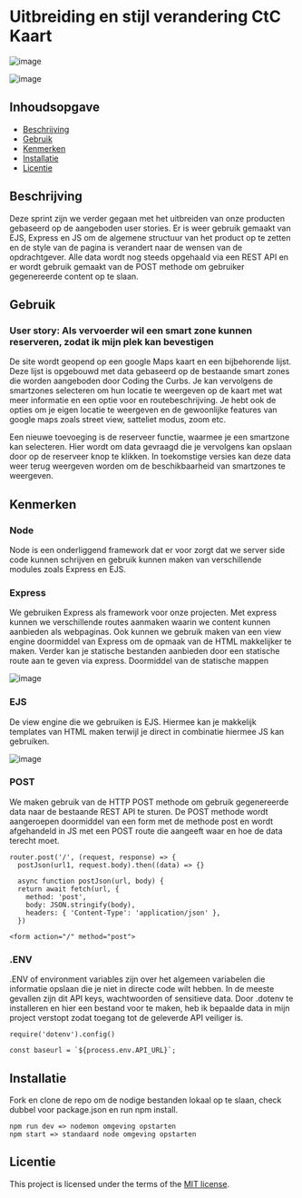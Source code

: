 # Uitbreiding en stijl verandering CtC Kaart
![image](https://user-images.githubusercontent.com/45001009/230912889-58ca15ed-eda6-4c73-ba45-9b7e2612f096.png)

![image](https://user-images.githubusercontent.com/45001009/230912984-dfd595fd-5d47-4e0d-a62a-747877d80097.png)


## Inhoudsopgave

  * [Beschrijving](#beschrijving)
  * [Gebruik](#gebruik)
  * [Kenmerken](#kenmerken)
  * [Installatie](#installatie)
  * [Licentie](#licentie)

## Beschrijving
Deze sprint zijn we verder gegaan met het uitbreiden van onze producten gebaseerd op de aangeboden user stories. Er is weer gebruik gemaakt van EJS, Express en JS om de algemene structuur van het product op te zetten en de style van de pagina is verandert naar de wensen van de opdrachtgever. Alle data wordt nog steeds opgehaald via een REST API en er wordt gebruik gemaakt van de POST methode om gebruiker gegenereerde content op te slaan.

## Gebruik

### User story: Als vervoerder wil een smart zone kunnen reserveren, zodat ik mijn plek kan bevestigen

De site wordt geopend op een google Maps kaart en een bijbehorende lijst. Deze lijst is opgebouwd met data gebaseerd op de bestaande smart zones die worden aangeboden door Coding the Curbs. Je kan vervolgens de smartzones selecteren om hun locatie te weergeven op de kaart met wat meer informatie en een optie voor en routebeschrijving. Je hebt ook de opties om je eigen locatie te weergeven en de gewoonlijke features van google maps zoals street view, satteliet modus, zoom etc.

Een nieuwe toevoeging is de reserveer functie, waarmee je een smartzone kan selecteren. Hier wordt om data gevraagd die je vervolgens kan opslaan door op de reserveer knop te klikken. In toekomstige versies kan deze data weer terug weergeven worden om de beschikbaarheid van smartzones te weergeven.

## Kenmerken
### Node
Node is een onderliggend framework dat er voor zorgt dat we server side code kunnen schrijven en gebruik kunnen maken van verschillende modules zoals Express en EJS.

### Express
We gebruiken Express als framework voor onze projecten. Met express kunnen we verschillende routes aanmaken waarin we content kunnen aanbieden als webpaginas. Ook kunnen we gebruik maken van een view engine doormiddel van Express om de opmaak van de HTML makkelijker te maken. Verder kan je statische bestanden aanbieden door een statische route aan te geven via express. Doormiddel van de statische mappen

![image](https://user-images.githubusercontent.com/45001009/225786527-0d9b018c-66f6-4832-a38a-f345acda4c6b.png)

### EJS
De view engine die we gebruiken is EJS. Hiermee kan je makkelijk templates van HTML maken terwijl je direct in combinatie hiermee JS kan gebruiken.

![image](https://user-images.githubusercontent.com/45001009/225786576-438c8f50-4bd2-428f-8e7d-49a7d4285bd8.png)


### POST
We maken gebruik van de HTTP POST methode om gebruik gegenereerde data naar de bestaande REST API te sturen. De POST methode wordt aangeroepen doormiddel van een form met de methode post en wordt afgehandeld in JS met een POST route die aangeeft waar en hoe de data terecht moet.

```
router.post('/', (request, response) => {
  postJson(url1, request.body).then((data) => {}
  
  async function postJson(url, body) {
  return await fetch(url, {
    method: 'post',
    body: JSON.stringify(body),
    headers: { 'Content-Type': 'application/json' },
  })
```

```
<form action="/" method="post">
```

### .ENV
.ENV of environment variables zijn over het algemeen variabelen die informatie opslaan die je niet in directe code wilt hebben. In de meeste gevallen zijn dit API keys, wachtwoorden of sensitieve data. Door .dotenv te installeren en hier een bestand voor te maken, heb ik bepaalde data in mijn project verstopt zodat toegang tot de geleverde API veiliger is.

```
require('dotenv').config()

const baseurl = `${process.env.API_URL}`;

```


## Installatie
Fork en clone de repo om de nodige bestanden lokaal op te slaan, check dubbel voor package.json en run npm install.

```
npm run dev => nodemon omgeving opstarten
npm start => standaard node omgeving opstarten
```

## Licentie

This project is licensed under the terms of the [MIT license](./LICENSE).
